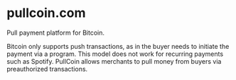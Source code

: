 pullcoin.com
=========

Pull payment platform for Bitcoin.

Bitcoin only supports push transactions, as in the buyer needs to initiate the payment via a program. This model does not work for recurring payments such as Spotify. PullCoin allows merchants to pull money from buyers via preauthorized transactions.

